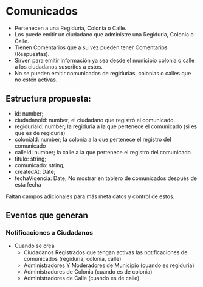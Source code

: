 # Comunicados

- Pertenecen a una Regiduria, Colonia o Calle.
- Los puede emitir un ciudadano que administre una Regiduria, Colonia o Calle.
- Tienen Comentarios que a su vez pueden tener Comentarios (Respuestas).
- Sirven para emitir información ya sea desde el municipio colonia o calle a los ciudadanos suscritos a estos.
- No se pueden emitir comunicados de regidurias, colonias o calles que no estén activas.

## Estructura propuesta:

- id: number;
- ciudadanoId: number; el ciudadano que registró el comunicado.
- regiduriaId: number; la regiduria a la que pertenece el comunicado (si es que es de regiduria)
- coloniaId: number; la colonia a la que pertenece el registro del comunicado
- calleId: number; la calle a la que pertenece el registro del comunicado
- titulo: string;
- comunicado: string;
- createdAt: Date;
- fechaVigencia: Date; No mostrar en tablero de comunicados después de esta fecha

Faltan campos adicionales para más meta datos y control de estos.

## Eventos que generan

### Notificaciones a Ciudadanos

- Cuando se crea
  - Ciudadanos Registrados que tengan activas las notificaciones de comunicados (regiduria, colonia, calle)
  - Administradores Y Moderadores de Municipio (cuando es regiduria)
  - Administradores de Colonia (cuando es de colonia)
  - Administradores de Calle (cuando es de calle)

